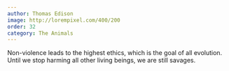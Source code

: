 ```yaml
---
author: Thomas Edison
image: http://lorempixel.com/400/200
order: 32
category: The Animals
---
```


Non-violence leads to the highest ethics, which is the goal of all evolution. Until we stop harming all other living beings, we are still savages.
